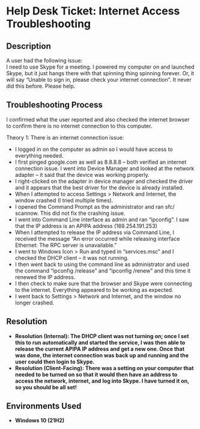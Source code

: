 <h1>Help Desk Ticket: Internet Access Troubleshooting</h1>

<h2>Description</h2>
A user had the following issue:<br>
I need to use Skype for a meeting. I powered my computer on and launched Skype, but it just hangs there with that spinning thing spinning forever. Or, it will say “Unable to sign in, please check your internet connection”. It never did this before. Please help.

<h2>Troubleshooting Process</h2>

I confirmed what the user reported and also checked the internet browser to confirm there is no internet connection to this computer.

Theory 1: There is an internet connection issue:<br>
- I logged in on the computer as admin so I would have access to everything needed.<br>
- I first pinged google.com as well as 8.8.8.8 – both verified an internet connection issue. I went into Device Manager and looked at the network adapter – it said that the device was working properly.<br>
- I right-clicked on the adapter in device manager and checked the driver and it appears that the best driver for the device is already installed.<br>
- When I attempted to access Settings > Network and Internet, the window crashed (I tried multiple times).<br>
- I opened the Command Prompt as the administrator and ran sfc/ scannow. This did not fix the crashing issue.<br>
- I went into Command Line interface as admin and ran “ipconfig”. I saw that the IP address is an APIPA address (169.254.191.253)<br>
- When I attempted to release the IP address via Command Line, I received the message “An error occurred while releasing interface Ethernet: The RPC server is unavailable.”<br>
- I went to Windows Icon > Run and typed in “services.msc” and I checked the DHCP client – it was not running.<br>
- I then went back to using the command line as administrator and used the command “ipconfig /release” and “ipconfig /renew” and this time it renewed the IP address.<br>
- I then check to make sure that the browser and Skype were connecting to the internet. Everything appeared to be working as expected.<br>
- I went back to Settings > Network and Internet, and the window no longer crashed.

<h2>Resolution</h2>

- <b> Resolution (Internal): The DHCP client was not turning on; once I set this to run automatically and started the service, I was then able to release the current APIPA IP address and get a new one. Once that was done, the internet connection was back up and running and the user could then login to Skype.
- <b> Resolution (Client-Facing): There was a setting on your computer that needed to be turned on so that it would then have an address to access the network, internet, and log into Skype. I have turned it on, so you should be all set!

<h2>Environments Used </h2>

- <b>Windows 10</b> (21H2)
